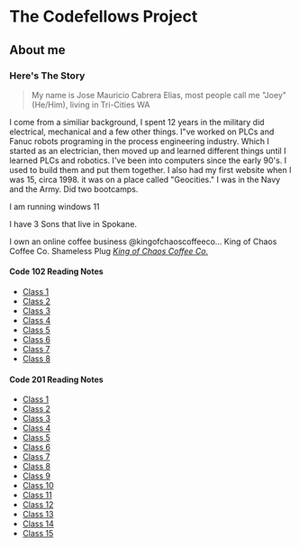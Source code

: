 # The Codefellows Project

## About me

### Here's The Story

>My name is Jose Mauricio Cabrera Elias, most people call me "Joey" (He/Him), living in Tri-Cities WA

I come from a similiar background, I spent 12 years in the military did electrical, mechanical and a few other things. I"ve worked on PLCs and Fanuc robots programing in the process engineering industry. Which I started as an electrician, then moved up and learned different things until I learned PLCs and robotics. I've been into computers since the early 90's. I used to build them and put them together. I also had my first website when I was 15, circa 1998. it was on a place called "Geocities."
I was in the Navy and the Army. Did two bootcamps.

I am running windows 11

I have 3 Sons that live in Spokane.

I own an online coffee business @kingofchaoscoffeeco... King of Chaos Coffee Co. Shameless Plug
*[King of Chaos Coffee Co.](http://www.kingofchaoscoffeeco.com)*

#### Code 102 Reading Notes

* [Class 1](notes1.md)
* [Class 2](notes2.md)
* [Class 3](notes3.md)
* [Class 4](notes4.md)
* [Class 5](notes5.md)
* [Class 6](notes6.md)
* [Class 7](notes7.md)
* [Class 8](notes8.md)

#### Code 201 Reading Notes

* [Class 1](notes21.md)
* [Class 2](notes22.md)
* [Class 3](notes23.md)
* [Class 4](notes24.md)
* [Class 5](notes25.md)
* [Class 6](notes26.md)
* [Class 7](notes27.md)
* [Class 8](notes28.md)
* [Class 9](notes29.md)
* [Class 10](notes210.md)
* [Class 11](notes211.md)
* [Class 12](notes212.md)
* [Class 13](notes213.md)
* [Class 14](notes214.md)
* [Class 15](notes215.md)
